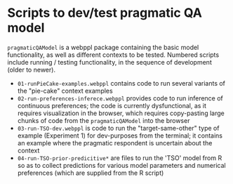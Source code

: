  # Scripts to dev/test pragmatic QA model
 
 `pragmaticQAModel` is a webppl package containing the basic model functionality, as well as different contexts to be tested.
 Numbered scripts include running / testing functionality, in the sequence of development (older to newer).
 
 - `01-runPieCake-examples.webppl` contains code to run several variants of the "pie-cake" context examples
 - `02-run-preferences-inferece.webppl` provides code to run inference of continuous preferences; the code is currently dysfunctional, as it requires visualization in the browser, which requires copy-pasting large chunks of code from the `pragmaticQAModel` into the browser
 - `03-run-TSO-dev.webppl` is code to run the "target-same-other" type of example (Experiment 1) for dev-purposes from the terminal; it contains an example where the pragmatic respondent is uncertain about the context
 - `04-run-TSO-prior-predicitive*` are files to run the 'TSO' model from R so as to collect predictions for various model parameters and numerical preferences (which are supplied from the R script)
 
 
